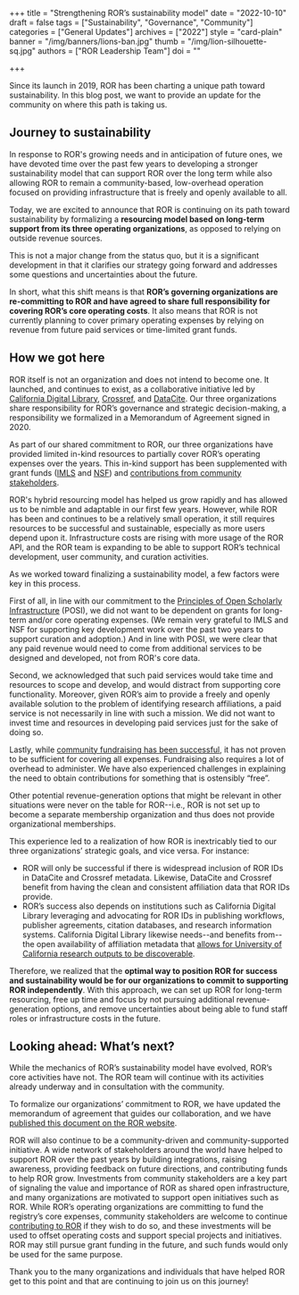+++
title = "Strengthening ROR’s sustainability model"
date = "2022-10-10"
draft = false
tags = ["Sustainability", "Governance", "Community"]
categories = ["General Updates"]
archives = ["2022"]
style = "card-plain"
banner = "/img/banners/lions-ban.jpg"
thumb = "/img/lion-silhouette-sq.jpg"
authors = ["ROR Leadership Team"]
doi = ""

+++

Since its launch in 2019, ROR has been charting a unique path toward sustainability. In this blog post, we want to provide an update for the community on where this path is taking us.

## Journey to sustainability

In response to ROR's growing needs and in anticipation of future ones, we have devoted time over the past few years to developing a stronger sustainability model that can support ROR over the long term while also allowing ROR to remain a community-based, low-overhead operation focused  on providing infrastructure that is freely and openly available to all.

Today, we are excited to announce that ROR is continuing on its path toward sustainability by formalizing a **resourcing model based on long-term support from its three operating organizations**, as opposed to relying on outside revenue sources.

This is not a major change from the status quo, but it is a significant development in that it clarifies our strategy going forward and addresses some questions and uncertainties about the future.

In short, what this shift means is that **ROR’s governing organizations are re-committing to ROR and have agreed to share full responsibility for covering ROR’s core operating costs**. It also means that ROR is not currently planning to cover primary operating expenses by relying on revenue from future paid services or time-limited grant funds.

## How we got here
ROR itself is not an organization and does not intend to become one. It launched, and continues to exist, as a collaborative initiative led by [California Digital Library](https://cdlib.org), [Crossref](https://www.crossref.org), and [DataCite](https://datacite.org). Our three organizations share responsibility for ROR’s governance and strategic decision-making, a responsibility we formalized in a Memorandum of Agreement signed in 2020.

As part of our shared commitment to ROR, our three organizations have provided limited in-kind resources to partially cover ROR’s operating expenses over the years. This in-kind support has been supplemented with grant funds ([IMLS](https://www.imls.gov/grants/awarded/lg-246305-ols-20) and [NSF](https://www.nsf.gov/awardsearch/showAward?AWD_ID=2031172)) and [contributions from community stakeholders](/supporters).

ROR's hybrid resourcing model has helped us grow rapidly and has allowed us to be nimble and adaptable in our first few years. However, while ROR has been and continues to be a relatively small operation, it still requires resources to be successful and sustainable, especially as more users depend upon it. Infrastructure costs are rising with more usage of the ROR API, and the ROR team is expanding to be able to support ROR’s technical development, user community, and curation activities.

As we worked toward finalizing a sustainability model, a few factors were key in this process.

First of all, in line with our commitment to the [Principles of Open Scholarly Infrastructure](https://openscholarlyinfrastructure.org) (POSI), we did not want to be dependent on grants for long-term and/or core operating expenses. (We remain very  grateful to IMLS and NSF for supporting key development work over the past two years to support curation and adoption.) And in line with POSI, we were clear that any paid revenue would need to come from additional services to be designed and developed, not from ROR's core data.

Second, we acknowledged that such paid services would take time and resources to scope and develop, and would distract from supporting core functionality. Moreover, given ROR’s aim to provide a freely and openly available solution to the problem of identifying research affiliations, a paid service is not necessarily in line with such a mission. We did not want to invest time and resources in developing paid services just for the sake of doing so.

Lastly, while [community fundraising has been successful](/supporters), it has not proven to be sufficient for covering all expenses. Fundraising also requires a lot of overhead to administer. We have also experienced challenges in explaining the need to obtain contributions for something that is ostensibly “free”.

Other potential revenue-generation options that might be relevant in other situations were never on the table for ROR--i.e., ROR is not set up to become a separate membership organization and thus does not provide organizational memberships.

This experience led to a realization of how ROR is inextricably tied to our three organizations’ strategic goals, and vice versa. For instance:

- ROR will only be successful if there is widespread inclusion of ROR IDs in DataCite and Crossref metadata. Likewise, DataCite and Crossref benefit from having the clean and consistent affiliation data that ROR IDs provide.
- ROR’s success also depends on institutions such as California Digital Library leveraging and advocating for ROR IDs in publishing workflows, publisher agreements, citation databases, and research information systems. California Digital Library likewise needs--and benefits from--the open availability of affiliation metadata that [allows for University of California research outputs to be discoverable](https://osc.universityofcalifornia.edu/2022/08/pathways-to-oa-open-infrastructure/).

Therefore, we realized that the **optimal way to position ROR for success and sustainability would be for our organizations to commit to supporting ROR independently**. With this approach, we can set up ROR for long-term resourcing, free up time and focus by not pursuing additional revenue-generation options, and remove uncertainties about being able to fund staff roles or infrastructure costs in the future.

## Looking ahead: What’s next?
While the mechanics of ROR’s sustainability model have evolved, ROR’s core activities have not. The ROR team will continue with its activities already underway and in consultation with the community.

To formalize our organizations’ commitment to ROR, we have updated the memorandum of agreement that guides our collaboration, and we have [published this document on the ROR website](/documents/ROR-Memorandum-of-Agreement-2022.pdf).

ROR will also continue to be a community-driven and community-supported initiative. A wide network of stakeholders around the world have helped to support ROR over the past years by building integrations, raising awareness, providing feedback on future directions, and contributing funds to help ROR grow. Investments from community stakeholders are a key part of signaling the value and importance of ROR as shared open infrastructure, and many organizations are motivated to support open initiatives such as ROR. While ROR’s operating organizations are committing to fund the registry’s core expenses, community stakeholders are welcome to continue [contributing to ROR](/sustain) if they wish to do so, and these investments will be used to offset operating costs and support special projects and initiatives. ROR may still pursue grant funding in the future, and such funds would only be used for the same purpose.  

Thank you to the many organizations and individuals that have helped ROR get to this point and that are continuing to join us on this journey!
